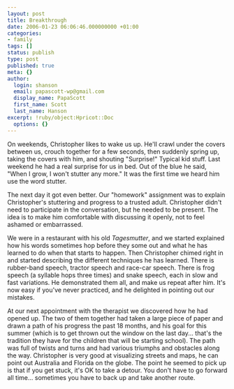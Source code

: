 ```yaml
---
layout: post
title: Breakthrough
date: 2006-01-23 06:06:46.000000000 +01:00
categories:
- family
tags: []
status: publish
type: post
published: true
meta: {}
author:
  login: shanson
  email: papascott-wp@gmail.com
  display_name: PapaScott
  first_name: Scott
  last_name: Hanson
excerpt: !ruby/object:Hpricot::Doc
  options: {}
---
```

<p>On weekends, Christopher likes to wake us up. He'll crawl under the covers between us, crouch together for a few seconds, then suddenly spring up, taking the covers with him, and shouting "Surprise!" Typical kid stuff. Last weekend he had a real surprise for us in bed. Out of the blue he said, "When I grow, I won't stutter any more." It was the first time we heard him use the word stutter. </p>
<p>The next day it got even better. Our "homework" assignment was to explain Christopher's stuttering and progress to a trusted adult. Christopher didn't need to participate in the conversation, but he needed to be present. The idea is to make him comfortable with discussing it openly, not to feel ashamed or embarrassed. </p>
<p>We were in a restaurant with his old <em>Tagesmutter</em>, and we started explained how his words sometimes hop before they some out and what he has learned to do when that starts to happen. Then Christopher chimed right in and started describing the different techniques he has learned. There is rubber-band speech, tractor speech and race-car speech. There is frog speech (a syllable hops three times) and snake speech, each in slow and fast variations. He demonstrated them all, and make us repeat after him. It's now easy if you've never practiced, and he delighted in pointing out our mistakes.</p>
<p>At our next appointment with the therapist we discovered how he had opened up. The two of them together had taken a large piece of paper and drawn a path of his progress the past 18 months, and his goal for this summer (which is to get thrown out the window on the last day... that's the tradition they have for the children that will be starting school). The path was full of twists and turns and had various triumphs and obstacles along the way. Christopher is very good at visualizing streets and maps, he can point out Australia and Florida on the globe. The point he seemed to pick up is that if you get stuck, it's OK to take a detour. You don't have to go forward all time... sometimes you have to back up and take another route.</p>

